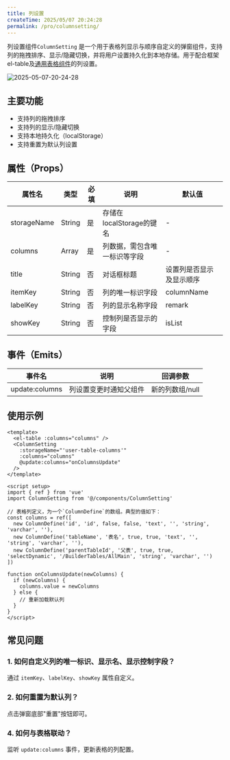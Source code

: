 ```yaml
---
title: 列设置
createTime: 2025/05/07 20:24:28
permalink: /pro/columnsetting/
---
```


列设置组件`ColumnSetting` 是一个用于表格列显示与顺序自定义的弹窗组件，支持列的拖拽排序、显示/隐藏切换，并将用户设置持久化到本地存储。用于配合框架el-table及[通用表格组件](./table.md)的列设置。

![2025-05-07-20-24-28](http://img.openauth.net.cn/2025-05-07-20-24-28.png)

## 主要功能
- 支持列的拖拽排序
- 支持列的显示/隐藏切换
- 支持本地持久化（localStorage）
- 支持重置为默认列设置

## 属性（Props）
| 属性名         | 类型    | 必填 | 说明                         | 默认值                  |
| -------------- | ------- | ---- | ---------------------------- | ----------------------- |
| storageName    | String  | 是   | 存储在localStorage的键名     | -                       |
| columns        | Array   | 是   | 列数据，需包含唯一标识等字段 | -                       |
| title          | String  | 否   | 对话框标题                   | 设置列是否显示及显示顺序 |
| itemKey        | String  | 否   | 列的唯一标识字段             | columnName              |
| labelKey       | String  | 否   | 列的显示名称字段             | remark                  |
| showKey        | String  | 否   | 控制列是否显示的字段         | isList                  |

## 事件（Emits）
| 事件名           | 说明                         | 回调参数           |
| ---------------- | ---------------------------- | ------------------ |
| update:columns   | 列设置变更时通知父组件       | 新的列数组/null    |


## 使用示例
```vue
<template>
  <el-table :columns="columns" />
  <ColumnSetting
    :storageName="'user-table-columns'"
    :columns="columns"
    @update:columns="onColumnsUpdate"
  />
</template>

<script setup>
import { ref } from 'vue'
import ColumnSetting from '@/components/ColumnSetting'

// 表格列定义，为一个`ColumnDefine`的数组。典型的值如下：
const columns = ref([
  new ColumnDefine('id', 'id', false, false, 'text', '', 'string', 'varchar', ''),
  new ColumnDefine('tableName', '表名', true, true, 'text', '', 'string', 'varchar', ''),
  new ColumnDefine('parentTableId', '父表', true, true, 'selectDynamic', '/BuilderTables/AllMain', 'string', 'varchar', '')
])

function onColumnsUpdate(newColumns) {
  if (newColumns) {
    columns.value = newColumns
  } else {
    // 重新加载默认列
  }
}
</script>
```

## 常见问题

### 1. 如何自定义列的唯一标识、显示名、显示控制字段？
通过 `itemKey`、`labelKey`、`showKey` 属性自定义。

### 2. 如何重置为默认列？
点击弹窗底部"重置"按钮即可。

### 4. 如何与表格联动？
监听 `update:columns` 事件，更新表格的列配置。
